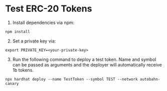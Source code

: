 # Test ERC-20 Tokens

1. Install dependencies via npm: 

`npm install`

2. Set a private key via: 

`export PRIVATE_KEY=<your-private-key>`

3. Run the following command to deploy a test token. Name and symbol can be passed as arguments and the deployer will automatically receive 1b tokens.

`npx hardhat deploy --name TestToken --symbol TEST --network autobahn-canary`
